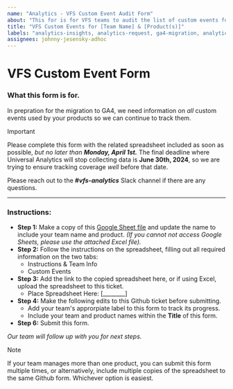 ```yaml
---
name: "Analytics - VFS Custom Event Audit Form" 
about: "This for is for VFS teams to audit the list of custom events for each of their products." 
title: "VFS Custom Events for [Team Name] & [Product(s)]"
labels: "analytics-insights, analytics-request, ga4-migration, analytics-insights-form"
assignees: johnny-jesensky-adhoc
---
```

# VFS Custom Event Form

### What this form is for.
In prepration for the migration to GA4, we need information on _all_ custom events used by your products so we can continue to track them.

> [!IMPORTANT]
> Please complete this form with the related spreadsheet included as soon as possible, _but no later than **Monday, April 1st.**_ The final deadline where Universal Analytics will stop collecting data is **June 30th, 2024**, so we are trying to ensure tracking coverage _well_ before that date.

Please reach out to the **#_vfs-analytics_** Slack channel if there are any questions.

---

### Instructions:
- **Step 1:** Make a copy of this [Google Sheet file](https://docs.google.com/spreadsheets/d/1G6edvaxWTRTIybbtP6uC7CE-wDkWpIH4bNqQywFhSRs/edit#gid=0) and update the name to include your team name and product. _(If you cannot not access Google Sheets, please use the attached Excel file)._
- **Step 2:** Follow the instructions on the spreadsheet, filling out all required information on the two tabs:
    - Instructions & Team Info
    - Custom Events
- **Step 3:** Add the link to the copied spreadsheet here, or if using Excel, upload the spreadsheet to this ticket.
    - Place Spreadsheet Here: [________]
- **Step 4:**  Make the following edits to this Github ticket before submitting.
    - Add your team's approrpiate label to this form to track its progress.
    - Include your team and product names within the **Title** of this form.
- **Step 6:** Submit this form.

_Our team will follow up with you for next steps._

 > [!NOTE]
> If your team manages more than one product, you can submit this form multiple times, or alternatively, include multiple copies of the spreadsheet to the same Github form. Whichever option is easiest.
